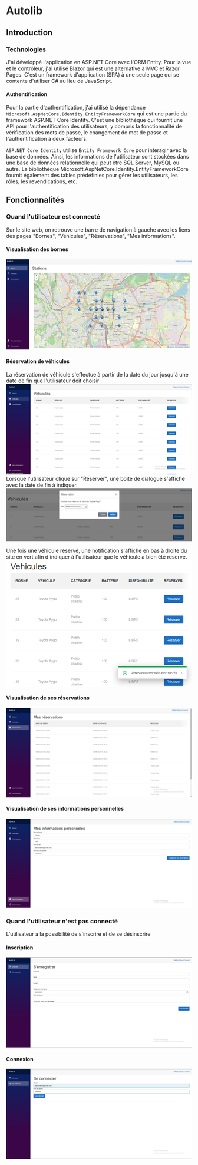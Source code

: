 # Autolib

## Introduction

### Technologies

J'ai développé l'application en ASP.NET Core avec l'ORM Entity.
Pour la vue et le contrôleur, j'ai utilisé Blazor qui est une alternative à MVC et Razor Pages. C'est un framework
d'application (SPA) à une seule page qui se contente d'utiliser C# au lieu de JavaScript.

#### Authentification

Pour la partie d'authentification, j'ai utilisé la dépendance `Microsoft.AspNetCore.Identity.EntityFrameworkCore` qui
est
une partie du framework ASP.NET Core Identity. C'est une bibliothèque qui fournit une API pour l'authentification des
utilisateurs, y compris la fonctionnalité de vérification des mots de passe, le changement de mot de passe et
l'authentification à deux facteurs.

`ASP.NET Core Identity` utilise `Entity Framework Core` pour interagir avec la base de données. Ainsi, les informations
de
l'utilisateur sont stockées dans une base de données relationnelle qui peut être SQL Server, MySQL ou autre. La
bibliothèque Microsoft.AspNetCore.Identity.EntityFrameworkCore fournit également des tables prédéfinies pour gérer les
utilisateurs, les rôles, les revendications, etc.

## Fonctionnalités

### Quand l'utilisateur est connecté

Sur le site web, on retrouve une barre de navigation à gauche avec les liens des pages "Bornes", "Véhicules",
"Réservations", "Mes informations".

#### Visualisation des bornes

![img.png](./doc/img.png)

#### Réservation de véhicules

La réservation de véhicule s'effectue à partir de la date du jour jusqu'à une date de fin que l'utilisateur doit choisir
![img_1.png](./doc/img_1.png)
Lorsque l'utilisateur clique sur "Réserver", une boite de dialogue s'affiche avec la date de fin à indiquer.
![img_6.png](./doc/img_6.png)

Une fois une véhicule réservé, une notification s'affiche en bas à droite du site en vert afin d'indiquer à
l'utilisateur
que le véhicule a bien été reservé.
![img_7.png](./doc/img_7.png)

#### Visualisation de ses réservations

![img_2.png](./doc/img_2.png)

#### Visualisation de ses informations personnelles

![img_3.png](./doc/img_3.png)

### Quand l'utilisateur n'est pas connecté

L'utilisateur a la possibilité de s'inscrire et de se désinscrire

#### Inscription

![img_4.png](./doc/img_4.png)

#### Connexion

![img_5.png](./doc/img_5.png)
